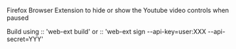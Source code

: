Firefox Browser Extension to hide or show the Youtube video controls when paused

Build using 
  :: 'web-ext build'
 or
  :: 'web-ext sign --api-key=user:XXX --api-secret=YYY'